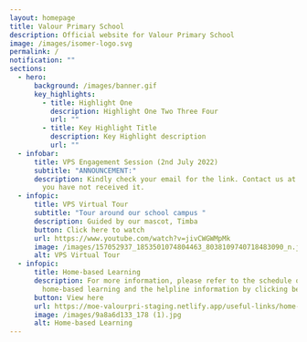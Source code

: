 ```yaml
---
layout: homepage
title: Valour Primary School
description: Official website for Valour Primary School
image: /images/isomer-logo.svg
permalink: /
notification: ""
sections:
  - hero:
      background: /images/banner.gif
      key_highlights:
        - title: Highlight One
          description: Highlight One Two Three Four
          url: ""
        - title: Key Highlight Title
          description: Key Highlight description
          url: ""
  - infobar:
      title: VPS Engagement Session (2nd July 2022)
      subtitle: "ANNOUNCEMENT:"
      description: Kindly check your email for the link. Contact us at 6242 6390 if
        you have not received it.
  - infopic:
      title: VPS Virtual Tour
      subtitle: "Tour around our school campus "
      description: Guided by our mascot, Timba
      button: Click here to watch
      url: https://www.youtube.com/watch?v=jivCWGWMpMk
      image: /images/157052937_1853501074804463_8038109740718483090_n.jpg
      alt: VPS Virtual Tour
  - infopic:
      title: Home-based Learning
      description: For more information, please refer to the schedule of the
        home-based learning and the helpline information by clicking below.
      button: View here
      url: https://moe-valourpri-staging.netlify.app/useful-links/home-based-learning
      image: /images/9a8a6d133_178 (1).jpg
      alt: Home-based Learning
---
```

